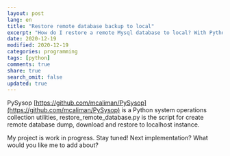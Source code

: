 ```yaml
---
layout: post
lang: en
title: "Restore remote database backup to local"
excerpt: "How do I restore a remote Mysql database to local? With Python script!"
date: 2020-12-19
modified: 2020-12-19
categories: programming
tags: [python]
comments: true
share: true
search_omit: false
updated: true
---
```


PySysop [https://github.com/mcaliman/PySysop](https://github.com/mcaliman/PySysop) is a Python system operations collection utilities, restore_remote_database.py is the script for create remote database dump, download and restore to localhost instance.

My project is work in progress. Stay tuned! Next implementation? What would you like me to add about?
